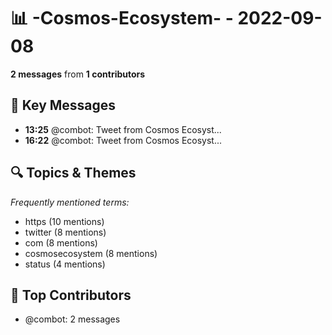 # 📊 -Cosmos-Ecosystem- - 2022-09-08
**2 messages** from **1 contributors**

## 💬 Key Messages
- **13:25** @combot: [‌‌‌‌‎⁠](https://twitter.com/CosmosEcosystem/status/1567866686757281793)Tweet from Cosmos Ecosyst...
- **16:22** @combot: [‌‌‌‌‎⁠](https://twitter.com/CosmosEcosystem/status/1567911124175097856)Tweet from Cosmos Ecosyst...

## 🔍 Topics & Themes
*Frequently mentioned terms:*
- https (10 mentions)
- twitter (8 mentions)
- com (8 mentions)
- cosmosecosystem (8 mentions)
- status (4 mentions)

## 👥 Top Contributors
- @combot: 2 messages